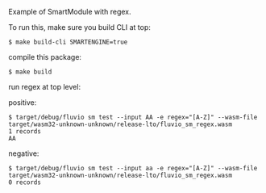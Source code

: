Example of SmartModule with regex.

To run this, make sure you build CLI at top:
```
$ make build-cli SMARTENGINE=true

```

compile this package:
```
$ make build
```

run regex at top level:

positive:
```
$ target/debug/fluvio sm test --input AA -e regex="[A-Z]" --wasm-file target/wasm32-unknown-unknown/release-lto/fluvio_sm_regex.wasm
1 records
AA
```

negative:
```
$ target/debug/fluvio sm test --input aa -e regex="[A-Z]" --wasm-file target/wasm32-unknown-unknown/release-lto/fluvio_sm_regex.wasm
0 records
```